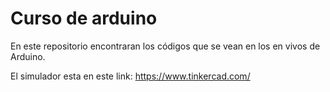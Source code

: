 # Curso de arduino

En este repositorio encontraran los códigos que se vean en los en vivos de Arduino.

El simulador esta en este link:
https://www.tinkercad.com/
